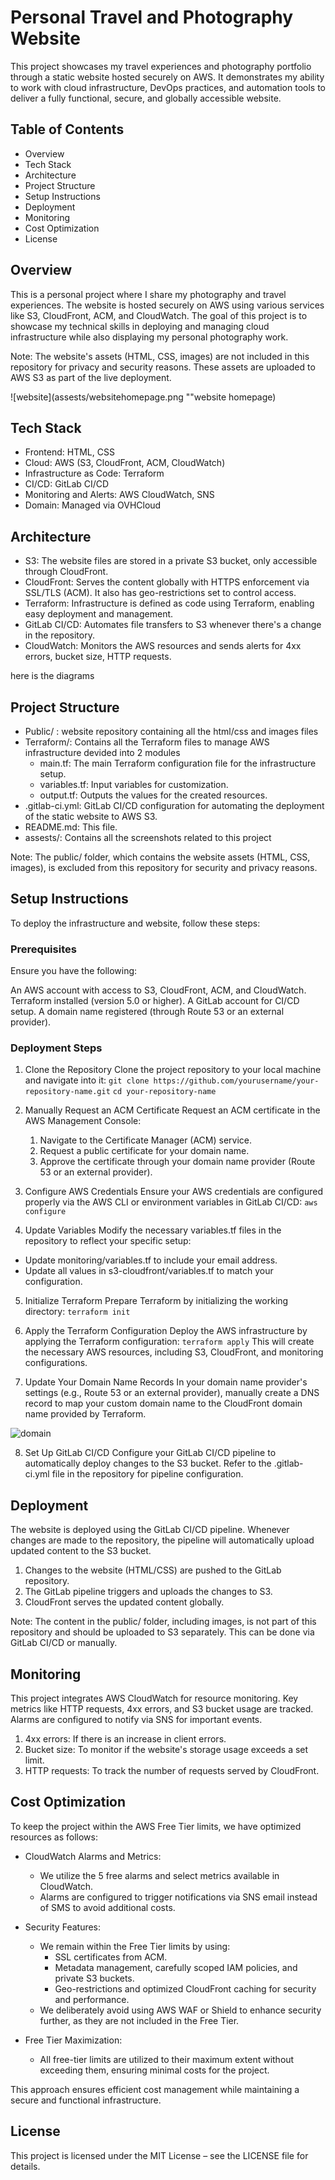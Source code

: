 # Personal Travel and Photography Website

This project showcases my travel experiences and photography portfolio through a static website hosted securely on AWS. It demonstrates my ability to work with cloud infrastructure, DevOps practices, and automation tools to deliver a fully functional, secure, and globally accessible website.

## Table of Contents

- Overview
- Tech Stack
- Architecture
- Project Structure
- Setup Instructions
- Deployment
- Monitoring
- Cost Optimization
- License

## Overview

This is a personal project where I share my photography and travel experiences. The website is hosted securely on AWS using various services like S3, CloudFront, ACM, and CloudWatch. The goal of this project is to showcase my technical skills in deploying and managing cloud infrastructure while also displaying my personal photography work.

Note: The website's assets (HTML, CSS, images) are not included in this repository for privacy and security reasons. These assets are uploaded to AWS S3 as part of the live deployment.

![website](assests/websitehomepage.png ""website homepage)

## Tech Stack

- Frontend: HTML, CSS
- Cloud: AWS (S3, CloudFront, ACM, CloudWatch)
- Infrastructure as Code: Terraform
- CI/CD: GitLab CI/CD
- Monitoring and Alerts: AWS CloudWatch, SNS
- Domain: Managed via OVHCloud

## Architecture

- S3: The website files are stored in a private S3 bucket, only accessible through CloudFront.
- CloudFront: Serves the content globally with HTTPS enforcement via SSL/TLS (ACM). It also has    geo-restrictions set to control access.
- Terraform: Infrastructure is defined as code using Terraform, enabling easy deployment and management.
- GitLab CI/CD: Automates file transfers to S3 whenever there's a change in the repository.
- CloudWatch: Monitors the AWS resources and sends alerts for 4xx errors, bucket size, HTTP requests.

here is the diagrams 

## Project Structure

- Public/ : website repository containing all the html/css and images files
- Terraform/: Contains all the Terraform files to manage AWS infrastructure devided into 2 modules 
    - main.tf: The main Terraform configuration file for the infrastructure setup.
    - variables.tf: Input variables for customization.
    - output.tf: Outputs the values for the created resources.
- .gitlab-ci.yml: GitLab CI/CD configuration for automating the deployment of the static website to AWS S3.
- README.md: This file.
- assests/: Contains all the screenshots related to this project

Note: The public/ folder, which contains the website assets (HTML, CSS, images), is excluded from this repository for security and privacy reasons.

## Setup Instructions
To deploy the infrastructure and website, follow these steps:

### Prerequisites
Ensure you have the following:

An AWS account with access to S3, CloudFront, ACM, and CloudWatch.
Terraform installed (version 5.0 or higher).
A GitLab account for CI/CD setup.
A domain name registered (through Route 53 or an external provider).

### Deployment Steps
1. Clone the Repository
Clone the project repository to your local machine and navigate into it:
``git clone https://github.com/yourusername/your-repository-name.git``
``cd your-repository-name``

2. Manually Request an ACM Certificate
Request an ACM certificate in the AWS Management Console:

    1. Navigate to the Certificate Manager (ACM) service.
    2. Request a public certificate for your domain name.
    3. Approve the certificate through your domain name provider (Route 53 or an external provider).

3. Configure AWS Credentials
Ensure your AWS credentials are configured properly via the AWS CLI or environment variables in GitLab CI/CD:
``aws configure``

4. Update Variables
Modify the necessary variables.tf files in the repository to reflect your specific setup:

- Update monitoring/variables.tf to include your email address.
- Update all values in s3-cloudfront/variables.tf to match your configuration.

5. Initialize Terraform
Prepare Terraform by initializing the working directory:
``terraform init``

6. Apply the Terraform Configuration
Deploy the AWS infrastructure by applying the Terraform configuration:
``terraform apply``
This will create the necessary AWS resources, including S3, CloudFront, and monitoring configurations.

7. Update Your Domain Name Records
In your domain name provider's settings (e.g., Route 53 or an external provider), manually create a DNS record to map your custom domain name to the CloudFront domain name provided by Terraform.

![domain](assets/ovhrecord.png "DNS RECORD")

8. Set Up GitLab CI/CD
Configure your GitLab CI/CD pipeline to automatically deploy changes to the S3 bucket. Refer to the .gitlab-ci.yml file in the repository for pipeline configuration.

## Deployment

The website is deployed using the GitLab CI/CD pipeline. Whenever changes are made to the repository, the pipeline will automatically upload updated content to the S3 bucket.

1. Changes to the website (HTML/CSS) are pushed to the GitLab repository.
2. The GitLab pipeline triggers and uploads the changes to S3.
3. CloudFront serves the updated content globally.

Note: The content in the public/ folder, including images, is not part of this repository and should be uploaded to S3 separately. This can be done via GitLab CI/CD or manually.

## Monitoring
This project integrates AWS CloudWatch for resource monitoring. Key metrics like HTTP requests, 4xx errors, and S3 bucket usage are tracked. Alarms are configured to notify via SNS for important events.

1. 4xx errors: If there is an increase in client errors.
2. Bucket size: To monitor if the website's storage usage exceeds a set limit.
3. HTTP requests: To track the number of requests served by CloudFront.

## Cost Optimization
To keep the project within the AWS Free Tier limits, we have optimized resources as follows:

- CloudWatch Alarms and Metrics:
    - We utilize the 5 free alarms and select metrics available in CloudWatch.
    - Alarms are configured to trigger notifications via SNS email instead of SMS to avoid additional costs.

- Security Features:
    - We remain within the Free Tier limits by using:
        - SSL certificates from ACM.
        - Metadata management, carefully scoped IAM policies, and private S3 buckets.
        - Geo-restrictions and optimized CloudFront caching for security and performance.
    - We deliberately avoid using AWS WAF or Shield to enhance security further, as they are not included in the Free Tier.

- Free Tier Maximization:
    - All free-tier limits are utilized to their maximum extent without exceeding them, ensuring minimal costs for the project.

This approach ensures efficient cost management while maintaining a secure and functional infrastructure.

## License
This project is licensed under the MIT License – see the LICENSE file for details.


